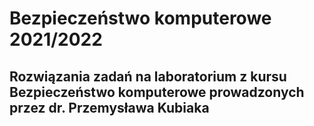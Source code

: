 # Bezpieczeństwo komputerowe 2021/2022
## Rozwiązania zadań na laboratorium z kursu Bezpieczeństwo komputerowe prowadzonych przez dr. Przemysława Kubiaka
